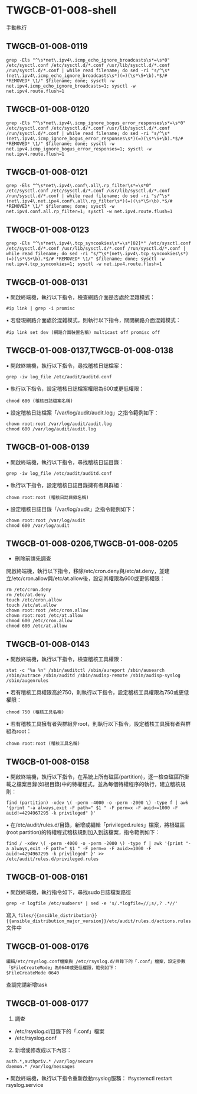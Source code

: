 # TWGCB-01-008-shell

手動執行

## TWGCB-01-008-0119

```shell
grep -Els "^\s*net\.ipv4\.icmp_echo_ignore_broadcasts\s*=\s*0" /etc/sysctl.conf /etc/sysctl.d/*.conf /usr/lib/sysctl.d/*.conf /run/sysctl.d/*.conf | while read filename; do sed -ri "s/^\s*(net\.ipv4\.icmp_echo_ignore_broadcasts\s*)(=)(\s*\S+\b).*$/# *REMOVED* \1/" $filename; done; sysctl -w net.ipv4.icmp_echo_ignore_broadcasts=1; sysctl -w net.ipv4.route.flush=1
```

## TWGCB-01-008-0120

```shell
grep -Els "^\s*net\.ipv4\.icmp_ignore_bogus_error_responses\s*=\s*0" /etc/sysctl.conf /etc/sysctl.d/*.conf /usr/lib/sysctl.d/*.conf /run/sysctl.d/*.conf | while read filename; do sed -ri "s/^\s*(net\.ipv4\.icmp_ignore_bogus_error_responses\s*)(=)(\s*\S+\b).*$/# *REMOVED* \1/" $filename; done; sysctl -w net.ipv4.icmp_ignore_bogus_error_responses=1; sysctl -w net.ipv4.route.flush=1
```

## TWGCB-01-008-0121

```shell
grep -Els "^\s*net\.ipv4\.conf\.all\.rp_filter\s*=\s*0" /etc/sysctl.conf /etc/sysctl.d/*.conf /usr/lib/sysctl.d/*.conf /run/sysctl.d/*.conf | while read filename; do sed -ri "s/^\s*(net\.ipv4\.net.ipv4.conf\.all\.rp_filter\s*)(=)(\s*\S+\b).*$/# *REMOVED* \1/" $filename; done; sysctl -w net.ipv4.conf.all.rp_filter=1; sysctl -w net.ipv4.route.flush=1
```

## TWGCB-01-008-0123

```shell
grep -Els "^\s*net\.ipv4\.tcp_syncookies\s*=\s*[02]*" /etc/sysctl.conf /etc/sysctl.d/*.conf /usr/lib/sysctl.d/*.conf /run/sysctl.d/*.conf | while read filename; do sed -ri "s/^\s*(net\.ipv4\.tcp_syncookies\s*)(=)(\s*\S+\b).*$/# *REMOVED* \1/" $filename; done; sysctl -w net.ipv4.tcp_syncookies=1; sysctl -w net.ipv4.route.flush=1
```


## TWGCB-01-008-0131

▪  開啟終端機，執行以下指令，檢查網路介面是否處於混雜模式：

```shell
#ip link | grep -i promisc
```

▪  若發現網路介面處於混雜模式，則執行以下指令，關閉網路介面混雜模式：


```shell
#ip link set dev (網路介面裝置名稱) multicast off promisc off
```

## TWGCB-01-008-0137,TWGCB-01-008-0138

▪  開啟終端機，執行以下指令，尋找稽核日誌檔案：

```shell
grep -iw log_file /etc/audit/auditd.conf
```
▪  執行以下指令，設定稽核日誌檔案權限為600或更低權限：

```shell
chmod 600 (稽核日誌檔案名稱)
```

▪  設定稽核日誌檔案「/var/log/audit/audit.log」之指令範例如下：

```shell
chown root:root /var/log/audit/audit.log
chmod 600 /var/log/audit/audit.log
```

## TWGCB-01-008-0139

▪  開啟終端機，執行以下指令，尋找稽核日誌目錄：

```shell
grep -iw log_file /etc/audit/auditd.conf
```

▪  執行以下指令，設定稽核日誌目錄擁有者與群組：

```shell
chown root:root (稽核日誌目錄名稱)
```

▪  設定稽核日誌目錄「/var/log/audit」之指令範例如下：

```shell
chown root:root /var/log/audit
chmod 600 /var/log/audit
```

## TWGCB-01-008-0206,TWGCB-01-008-0205

* 刪除前請先調查

開啟終端機，執行以下指令，移除/etc/cron.deny與/etc/at.deny，並建立/etc/cron.allow與/etc/at.allow後，設定其權限為600或更低權限：

```shell
rm /etc/cron.deny
rm /etc/at.deny
touch /etc/cron.allow
touch /etc/at.allow
chown root:root /etc/cron.allow
chown root:root /etc/at.allow
chmod 600 /etc/cron.allow
chmod 600 /etc/at.allow
```

## TWGCB-01-008-0143

▪  開啟終端機，執行以下指令，檢查稽核工具權限：

```shell
stat -c "%a %n" /sbin/auditctl /sbin/aureport /sbin/ausearch /sbin/autrace /sbin/auditd /sbin/audisp-remote /sbin/audisp-syslog /sbin/augenrules
```

▪  若有稽核工具權限高於750，則執行以下指令，設定稽核工具權限為750或更低權限：

```shell
chmod 750 (稽核工具名稱)
```

▪  若有稽核工具擁有者與群組非root，則執行以下指令，設定稽核工具擁有者與群組為root：

```shell
chown root:root (稽核工具名稱)
```

## TWGCB-01-008-0158

▪  開啟終端機，執行以下指令，在系統上所有磁區(partition)，逐一檢查磁區所掛載之檔案目錄(如根目錄)中的特權程式，並為每個特權程序的執行，建立稽核規則：

```shell
find (partition) -xdev \( -perm -4000 -o -perm -2000 \) -type f | awk '{print "-a always,exit -F path=" $1 " -F perm=x -F auid>=1000 -F auid!=4294967295 -k privileged" }'
```

▪  在/etc/audit/rules.d/目錄，新增或編輯「privileged.rules」檔案，將根磁區(root partition)的特權程式稽核規則加入到該檔案，指令範例如下：

```shell
find / -xdev \( -perm -4000 -o -perm -2000 \) -type f | awk '{print "-a always,exit -F path=" $1 " -F perm=x -F auid>=1000 -F auid!=4294967295 -k privileged" }' >> /etc/audit/rules.d/privileged.rules
```

## TWGCB-01-008-0161

▪  開啟終端機，執行指令如下，尋找sudo日誌檔案路徑

```shell
grep -r logfile /etc/sudoers* | sed -e 's/.*logfile=//;s/,? .*//'
```

寫入 ```files/{{ansible_distribution}}{{ansible_distribution_major_version}}/etc/audit/rules.d/actions.rules``` 文件中


## TWGCB-01-008-0176

```
編輯/etc/rsyslog.conf檔案與 /etc/rsyslog.d/目錄下的「.conf」檔案，設定參數「$FileCreateMode」為0640或更低權限，範例如下：
$FileCreateMode 0640
```

查調完請新增task

## TWGCB-01-008-0177

1. 調查

* /etc/rsyslog.d/目錄下的「.conf」檔案
* /etc/rsyslog.conf

2. 新增或修改成以下內容：

```
auth.*,authpriv.* /var/log/secure
daemon.* /var/log/messages
```

▪  開啟終端機，執行以下指令重新啟動rsyslog服務：
#systemctl restart rsyslog.service